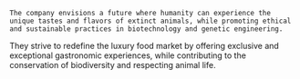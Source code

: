     The company envisions a future where humanity can experience the unique tastes and flavors of extinct animals, while promoting ethical and sustainable practices in biotechnology and genetic engineering.
They strive to redefine the luxury food market by offering exclusive and exceptional gastronomic experiences, while contributing to the conservation of biodiversity and respecting animal life.

